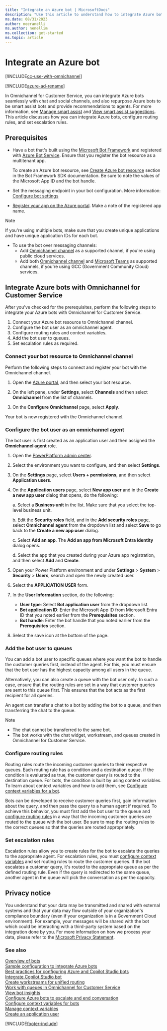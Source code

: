 ```yaml
---
title: "Integrate an Azure bot | MicrosoftDocs"
description: "Use this article to understand how to integrate Azure bots with Omnichannel for Customer Service."
ms.date: 08/31/2023
author: neeranelli
ms.author: nenellim
ms.collection: get-started
ms.topic: article
---
```


# Integrate an Azure bot

[!INCLUDE[cc-use-with-omnichannel](../../includes/cc-use-with-omnichannel.md)]

[!INCLUDE[azure-ad-rename](../../includes/cc-azure-ad-rename.md)]

In Omnichannel for Customer Service, you can integrate Azure bots seamlessly with chat and social channels, and also repurpose Azure bots to be smart assist bots and provide recommendations to agents. For more information, see [Manage smart assist](smart-assist.md) and [View smart assist suggestions](../use/oc-smart-assist.md). This article discusses how you can integrate Azure bots, configure routing rules, and set escalation rules.

## Prerequisites

- Have a bot that's built using the [Microsoft Bot Framework](https://dev.botframework.com) and registered with [Azure Bot Service](/azure/bot-service/bot-service-quickstart-registration?view=azure-bot-service-4.0&preserve-view=true). Ensure that you register the bot resource as a multitenant app.

    To create an Azure bot resource, see [Create Azure bot resource](/azure/bot-service/bot-service-quickstart-registration?view=azure-bot-service-4.0#create-the-resource&preserve-view=true) section in the Bot Framework SDK documentation. Be sure to note the values of the Microsoft App ID and the bot handle.
- Set the messaging endpoint in your bot configuration. More information: [Configure bot settings](/azure/bot-service/bot-service-manage-settings?view=azure-bot-service-4.0&preserve-view=true&tabs=userassigned)
- [Register your app on the Azure portal](/azure/active-directory/develop/quickstart-register-app#register-an-application). Make a note of the registered app name.

> [!NOTE]
> If you're using multiple bots, make sure that you create unique applications and have unique application IDs for each bot.

- To use the bot over messaging channels:
    - Add [Omnichannel channel](/azure/bot-service/bot-service-channel-omnichannel?view=azure-bot-service-4.0&preserve-view=true) as a supported channel, if you're using public cloud services.
    - Add both [Omnichannel channel](/azure/bot-service/bot-service-channel-omnichannel?view=azure-bot-service-4.0&preserve-view=true) and [Microsoft Teams](/azure/bot-service/channel-connect-teams?view=azure-bot-service-4.0&preserve-view=true) as supported channels, if you're using GCC (Government Community Cloud) services.

## Integrate Azure bots with Omnichannel for Customer Service

After you've checked for the prerequisites, perform the following steps to integrate your Azure bots with Omnichannel for Customer Service.

1. Connect your Azure bot resource to Omnichannel channel.
1. Configure the bot user as an omnichannel agent.
1. Configure routing rules and context variables.
1. Add the bot user to queues.
1. Set escalation rules as required.

### Connect your bot resource to Omnichannel channel

Perform the following steps to connect and register your bot with the Omnichannel channel.

1. Open the [Azure portal](https://portal.azure.com), and then select your bot resource.

2. On the left pane, under **Settings**, select **Channels** and then select **Omnichannel** from the list of channels.

3. On the **Configure Omnichannel** page, select **Apply**.

Your bot is now registered with the Omnichannel channel.

### Configure the bot user as an omnichannel agent

The bot user is first created as an application user and then assigned the **Omnichannel agent** role.

1. Open the [PowerPlatform admin center](https://admin.powerplatform.com).

1. Select the environment you want to configure, and then select **Settings**.

1. On the **Settings** page, select **Users + permissions**, and then select **Application users**.

1. On the **Application users** page, select **New app user** and in the **Create a new app user** dialog that opens, do the following:

    a. Select a **Business unit** in the list. Make sure that you select the top-level business unit.
    
    b. Edit the **Security roles** field, and in the **Add security roles** page, select **Omnichannel agent** from the dropdown list and select **Save** to go back to the **Create a new app user** dialog.
    
    c. Select **Add an app**. The **Add an app from Microsoft Entra Identity** dialog opens.
    
    d. Select the app that you created during your Azure app registration, and then select **Add** and **Create**.

1. Open your Power Platform environment and under **Settings** > **System** > **Security** > **Users**, search and open the newly created user.

1. Select the **APPLICATION USER** form.

1. In the **User Information** section, do the following:
    - **User type**: Select **Bot application user** from the dropdown list.
    - **Bot application ID**: Enter the Microsoft App ID from Microsoft Entra ID that you noted earlier from the **Prerequisites** section.
    - **Bot handle**: Enter the bot handle that you noted earlier from the **Prerequisites** section.

1. Select the save icon at the bottom of the page.

### Add the bot user to queues

You can add a bot user to specific queues where you want the bot to handle the customer queries first, instead of the agent. For this, you must ensure that the bot user has the highest capacity among all users in the queue.

Alternatively, you can also create a queue with the bot user only. In such a case, ensure that the routing rules are set in a way that customer queries are sent to this queue first. This ensures that the bot acts as the first recipient for all queries.

An agent can transfer a chat to a bot by adding the bot to a queue, and then transferring the chat to the queue.

> [!Note]
> - The chat cannot be transferred to the same bot.
> - The bot works with the chat widget, workstream, and queues created in Omnichannel for Customer Service.

### Configure routing rules

Routing rules route the incoming customer queries to their respective queues. Each routing rule has a condition and a destination queue. If the condition is evaluated as true, the customer query is routed to the destination queue. For bots, the condition is built by using context variables. To learn about context variables and how to add them, see [Configure context variables for a bot](context-variables-for-bot.md).

Bots can be developed to receive customer queries first, gain information about the query, and then pass the query to a human agent if required. To achieve this behavior, you must first add the bot user to the queue and [configure routing rules](configure-route-to-queue-rules.md) in a way that the incoming customer queries are routed to the queue with the bot user. Be sure to map the routing rules to the correct queues so that the queries are routed appropriately.

### Set escalation rules

Escalation rules allow you to create rules for the bot to escalate the queries to the appropriate agent. For escalation rules, you must [configure context variables](context-variables-for-bot.md) and set routing rules to route the customer queries. If the bot escalates a customer query, it's routed to the appropriate queue as per the defined routing rule. Even if the query is redirected to the same queue, another agent in the queue will pick the conversation as per the capacity.

## Privacy notice

You understand that your data may be transmitted and shared with external systems and that your data may flow outside of your organization's compliance boundary (even if your organization is in a Government Cloud environment). For example, your messages will be shared with the bot which could be interacting with a third-party system based on the integration done by you. For more information on how we process your data, please refer to the [Microsoft Privacy Statement](https://privacy.microsoft.com/privacystatement).

### See also

[Overview of bots](overview-bots.md)  
[Sample configuration to integrate Azure bots](sample-config-azure-bot.md)  
[Best practices for configuring Azure and Copilot Studio bots](configure-bot-best-practices.md)  
[Integrate Copilot Studio bot](configure-bot-virtual-agent.md)  
[Create workstreams for unified routing](create-workstreams.md)  
[Work with queues in Omnichannel for Customer Service](queues-omnichannel.md)  
[View bot insights](../implement/omnichannel-insights-dashboard.md#botinsights)  
[Configure Azure bots to escalate and end conversation](../develop/bot-escalate-end-conversation.md)  
[Configure context variables for bots](context-variables-for-bot.md)  
[Manage context variables](manage-context-variables.md)  
[Create an application user](/powerapps/developer/data-platform/use-multi-tenant-server-server-authentication#create-a-multi-tenant-web-application-registered-with-your-azure-ad-tenant)  

[!INCLUDE[footer-include](../../includes/footer-banner.md)]
